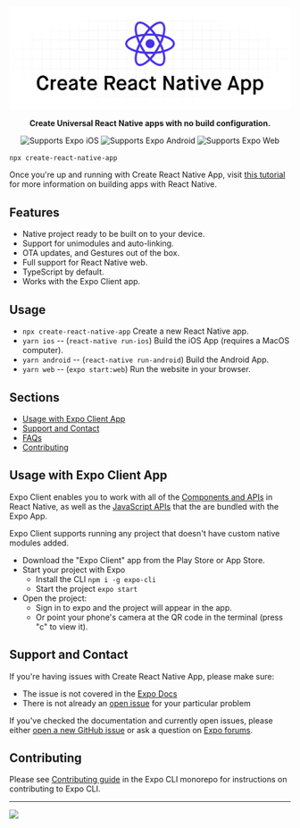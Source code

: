 <!-- Title -->

[![Create React Native App](/.gh-assets/header.png)](https://github.com/expo/create-react-native-app)

<!-- Header -->

<p align="center">
  <b>Create Universal React Native apps with no build configuration.</b>
  <br />

  <p align="center">
    <!-- iOS -->
    <img alt="Supports Expo iOS" longdesc="Supports Expo iOS" src="https://img.shields.io/badge/iOS-000.svg?style=flat-square&logo=APPLE&labelColor=999999&logoColor=fff" />
    <!-- Android -->
    <img alt="Supports Expo Android" longdesc="Supports Expo Android" src="https://img.shields.io/badge/Android-000.svg?style=flat-square&logo=ANDROID&labelColor=A4C639&logoColor=fff" />
    <!-- Web -->
    <img alt="Supports Expo Web" longdesc="Supports Expo Web" src="https://img.shields.io/badge/web-000.svg?style=flat-square&logo=GOOGLE-CHROME&labelColor=4285F4&logoColor=fff" />
  </p>
</p>

<!-- Body -->

```sh
npx create-react-native-app
```

Once you're up and running with Create React Native App, visit [this tutorial](https://reactnative.dev/docs/tutorial.html) for more information on building apps with React Native.

## Features

- Native project ready to be built on to your device.
- Support for unimodules and auto-linking.
- OTA updates, and Gestures out of the box.
- Full support for React Native web.
- TypeScript by default.
- Works with the Expo Client app.

## Usage

- `npx create-react-native-app` Create a new React Native app.
- `yarn ios` -- (`react-native run-ios`) Build the iOS App (requires a MacOS computer).
- `yarn android` -- (`react-native run-android`) Build the Android App.
- `yarn web` -- (`expo start:web`) Run the website in your browser.

## Sections

- [Usage with Expo Client App](#usage-with-expo-client-app)
- [Support and Contact](#support-and-contact)
- [FAQs](#faqs)
- [Contributing](#contributing)

## Usage with Expo Client App

Expo Client enables you to work with all of the [Components and APIs](https://facebook.github.io/react-native/docs/getting-started.html) in React Native, as well as the [JavaScript APIs](https://docs.expo.io/versions/latest/sdk/index.html) that the are bundled with the Expo App.

Expo Client supports running any project that doesn't have custom native modules added.

- Download the "Expo Client" app from the Play Store or App Store.
- Start your project with Expo
  - Install the CLI `npm i -g expo-cli`
  - Start the project `expo start`
- Open the project:
  - Sign in to expo and the project will appear in the app.
  - Or point your phone's camera at the QR code in the terminal (press "c" to view it).

## Support and Contact

If you're having issues with Create React Native App, please make sure:

- The issue is not covered in the [Expo Docs](https://docs.expo.io/versions/latest/)
- There is not already an [open issue](https://github.com/expo/expo-cli/issues) for your particular problem

If you've checked the documentation and currently open issues, please either [open a new GitHub issue](https://github.com/expo/create-react-native-app/issues/new) or ask a question on [Expo forums](https://forums.expo.io/c/help).

## Contributing

Please see [Contributing guide](https://github.com/expo/expo-cli/blob/master/CONTRIBUTING.md) in the Expo CLI monorepo for instructions on contributing to Expo CLI.

<!-- Footer -->

---

<p>
    <a aria-label="Created by Team Expo" href="http://expo.io">
        <img src="https://img.shields.io/badge/Created_by-Expo-4630EB.svg?style=for-the-badge&logo=EXPO&labelColor=000&logoColor=fff" target="_blank" />
    </a>
    
</p>

